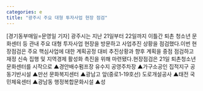 ```yaml
---
categories: e
title: "광주시 주요 대형 투자사업 현장 점검"
---
```

[경기동부매일=문영일 기자] 광주시는 지난 21일부터 22일까지 이틀간 퇴촌 청소년 문화센터 등 관내 주요 대형 투자사업 현장을 방문하고 사업추진 상황을 점검했다.이번 현장점검은 주요 핵심사업에 대한 계획공정 대비 추진상황과 향후 계획을 중점 점검하고 재정 신속 집행 및 지역경제 활성화 촉진을 위해 마련됐다.현장점검은 21일 퇴촌청소년 문화센터를 시작으로 ▲경안배수펌프장 유수지 공영주차장 ▲가구소공인 집적지구 공동기반시설 ▲만선 문화복지센터 ▲광남고 앞(중로1-19호선) 도로개설공사 ▲태전 국민체육센터 ▲광남동 행정복합문화시설 ▲성